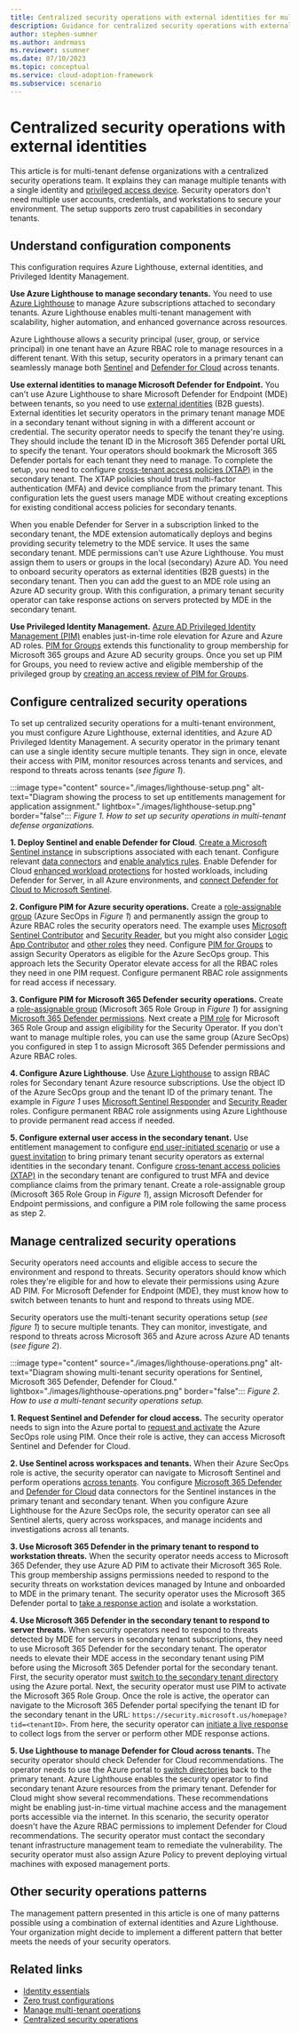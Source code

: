```yaml
---
title: Centralized security operations with external identities for multi-tenant defense organizations
description: Guidance for centralized security operations with external identities
author: stephen-sumner
ms.author: andrmass
ms.reviewer: ssumner
ms.date: 07/10/2023
ms.topic: conceptual
ms.service: cloud-adoption-framework
ms.subservice: scenario
---
```


# Centralized security operations with external identities

This article is for multi-tenant defense organizations with a centralized security operations team. It explains they can manage multiple tenants with a single identity and [privileged access device](/security/privileged-access-workstations/privileged-access-deployment). Security operators don't need multiple user accounts, credentials, and workstations to secure your environment. The setup supports zero trust capabilities in secondary tenants.

## Understand configuration components

This configuration requires Azure Lighthouse, external identities, and Privileged Identity Management.

**Use Azure Lighthouse to manage secondary tenants.** You need to use [Azure Lighthouse](/azure/lighthouse/overview) to manage Azure subscriptions attached to secondary tenants. Azure Lighthouse enables multi-tenant management with scalability, higher automation, and enhanced governance across resources.

Azure Lighthouse allows a security principal (user, group, or service principal) in one tenant have an Azure RBAC role to manage resources in a different tenant. With this setup, security operators in a primary tenant can seamlessly manage both [Sentinel](/azure/sentinel/extend-sentinel-across-workspaces-tenants) and [Defender for Cloud](/azure/defender-for-cloud/cross-tenant-management) across tenants.

**Use external identities to manage Microsoft Defender for Endpoint.** You can't use Azure Lighthouse to share Microsoft Defender for Endpoint (MDE) between tenants, so you need to use [external identities](/azure/active-directory/external-identities/what-is-b2b) (B2B guests). External identities let security operators in the primary tenant manage MDE in a secondary tenant without signing in with a different account or credential. The security operator needs to specify the tenant they're using. They should include the tenant ID in the Microsoft 365 Defender portal URL to specify the tenant. Your operators should bookmark the Microsoft 365 Defender portals for each tenant they need to manage. To complete the setup, you need to configure [cross-tenant access policies (XTAP)](/azure/active-directory/external-identities/cross-tenant-access-overview) in the secondary tenant. The XTAP policies should trust multi-factor authentication (MFA) and device compliance from the primary tenant. This configuration lets the guest users manage MDE without creating exceptions for existing conditional access policies for secondary tenants.

 When you enable Defender for Server in a subscription linked to the secondary tenant, the MDE extension automatically deploys and begins providing security telemetry to the MDE service. It uses the same secondary tenant. MDE permissions can't use Azure Lighthouse. You must assign them to users or groups in the local (secondary) Azure AD. You need to onboard security operators as external identities (B2B guests) in the secondary tenant. Then you can add the guest to an MDE role using an Azure AD security group. With this configuration, a primary tenant security operator can take response actions on servers protected by MDE in the secondary tenant.

**Use Privileged Identity Management.** [Azure AD Privileged Identity Management (PIM)](/azure/active-directory/privileged-identity-management/pim-configure) enables just-in-time role elevation for Azure and Azure AD roles. [PIM for Groups](/azure/active-directory/privileged-identity-management/concept-pim-for-groups) extends this functionality to group membership for Microsoft 365 groups and Azure AD security groups. Once you set up PIM for Groups, you need to review active and eligible membership of the privileged group by [creating an access review of PIM for Groups](/azure/active-directory/governance/create-access-review-pim-for-groups).

## Configure centralized security operations

To set up centralized security operations for a multi-tenant environment, you must configure Azure Lighthouse, external identities, and Azure AD Privileged Identity Management. A security operator in the primary tenant can use a single identity secure multiple tenants. They sign in once, elevate their access with PIM, monitor resources across tenants and services, and respond to threats across tenants (*see figure 1*).

:::image type="content" source="./images/lighthouse-setup.png" alt-text="Diagram showing the process to set up entitlements management for application assignment." lightbox="./images/lighthouse-setup.png" border="false":::
*Figure 1. How to set up security operations in multi-tenant defense organizations.*

**1. Deploy Sentinel and enable Defender for Cloud**. [Create a Microsoft Sentinel instance](/azure/sentinel/quickstart-onboard#enable-microsoft-sentinel-) in subscriptions associated with each tenant. Configure relevant [data connectors](/azure/sentinel/connect-data-sources) and [enable analytics rules](/azure/sentinel/detect-threats-built-in). Enable Defender for Cloud [enhanced workload protections](/azure/defender-for-cloud/enable-enhanced-security) for hosted workloads, including Defender for Server, in all Azure environments, and [connect Defender for Cloud to Microsoft Sentinel](/azure/sentinel/connect-defender-for-cloud).

**2. Configure PIM for Azure security operations.** Create a [role-assignable group](/azure/active-directory/roles/groups-concept) (Azure SecOps in *Figure 1*) and permanently assign the group to Azure RBAC roles the security operators need. The example uses [Microsoft Sentinel Contributor](/azure/sentinel/roles) and [Security Reader](/azure/role-based-access-control/built-in-roles#security-reader), but you might also consider [Logic App Contributor](/azure/role-based-access-control/built-in-roles#logic-app-contributor) and [other roles](/azure/role-based-access-control/built-in-roles) they need. Configure [PIM for Groups](/azure/active-directory/privileged-identity-management/concept-pim-for-groups) to assign Security Operators as eligible for the Azure SecOps group. This approach lets the Security Operator elevate access for all the RBAC roles they need in one PIM request. Configure permanent RBAC role assignments for read access if necessary.

**3. Configure PIM for Microsoft 365 Defender security operations.** Create a [role-assignable group](/azure/active-directory/roles/groups-concept) (Microsoft 365 Role Group in *Figure 1*) for assigning [Microsoft 365 Defender permissions](/microsoft-365/security/defender/manage-rbac). Next create a [PIM role](/azure/active-directory/privileged-identity-management/concept-pim-for-groups) for Microsoft 365 Role Group and assign eligibility for the Security Operator. If you don't want to manage multiple roles, you can use the same group (Azure SecOps) you configured in step 1 to assign Microsoft 365 Defender permissions and Azure RBAC roles.

**4. Configure Azure Lighthouse**. Use [Azure Lighthouse](/azure/lighthouse/overview) to assign RBAC roles for Secondary tenant Azure resource subscriptions. Use the object ID of the Azure SecOps group and the tenant ID of the primary tenant. The example in *Figure 1* uses [Microsoft Sentinel Responder](/azure/sentinel/roles) and [Security Reader](/azure/role-based-access-control/built-in-roles#security-reader) roles. Configure permanent RBAC role assignments using Azure Lighthouse to provide permanent read access if needed.

**5. Configure external user access in the secondary tenant.** Use entitlement management to configure [end user-initiated scenario](/azure/active-directory/fundamentals/multi-tenant-user-management-scenarios#end-user-initiated-scenario) or use a [guest invitation](/azure/active-directory/external-identities/add-users-administrator) to bring primary tenant security operators as external identities in the secondary tenant. Configure [cross-tenant access policies (XTAP)](/azure/active-directory/external-identities/cross-tenant-access-overview#manage-external-access-with-inbound-and-outbound-settings) in the secondary tenant are configured to trust MFA and device compliance claims from the primary tenant. Create a role-assignable group (Microsoft 365 Role Group in *Figure 1*), assign Microsoft Defender for Endpoint permissions, and configure a PIM role following the same process as step 2.

## Manage centralized security operations

Security operators need accounts and eligible access to secure the environment and respond to threats. Security operators should know which roles they're eligible for and how to elevate their permissions using Azure AD PIM. For Microsoft Defender for Endpoint (MDE), they must know how to switch between tenants to hunt and respond to threats using MDE.

Security operators use the multi-tenant security operations setup (*see figure 1*) to secure multiple tenants. They can monitor, investigate, and respond to threats across Microsoft 365 and Azure across Azure AD tenants (*see figure 2*).

:::image type="content" source="./images/lighthouse-operations.png" alt-text="Diagram showing multi-tenant security operations for Sentinel, Microsoft 365 Defender, Defender for Cloud." lightbox="./images/lighthouse-operations.png" border="false":::
*Figure 2. How to use a multi-tenant security operations setup.*

**1. Request Sentinel and Defender for cloud access.** The security operator needs to sign into the Azure portal to [request and activate](/azure/active-directory/privileged-identity-management/pim-how-to-activate-role) the Azure SecOps role using PIM. Once their role is active, they can access Microsoft Sentinel and Defender for Cloud.

**2. Use Sentinel across workspaces and tenants.** When their Azure SecOps role is active, the security operator can navigate to Microsoft Sentinel and perform operations [across tenants](/azure/sentinel/extend-sentinel-across-workspaces-tenants). You configure [Microsoft 365 Defender](/azure/sentinel/connect-microsoft-365-defender) and [Defender for Cloud](/azure/sentinel/connect-defender-for-cloud) data connectors for the Sentinel instances in the primary tenant and secondary tenant. When you configure Azure Lighthouse for the Azure SecOps role, the security operator can see all Sentinel alerts, query across workspaces, and manage incidents and investigations across all tenants.

**3. Use Microsoft 365 Defender in the primary tenant to respond to workstation threats.** When the security operator needs access to Microsoft 365 Defender, they use Azure AD PIM to activate their Microsoft 365 Role. This group membership assigns permissions needed to respond to the security threats on workstation devices managed by Intune and onboarded to MDE in the primary tenant. The security operator uses the Microsoft 365 Defender portal to [take a response action](/microsoft-365/security/defender-endpoint/respond-machine-alerts) and isolate a workstation.

**4. Use Microsoft 365 Defender in the secondary tenant to respond to server threats.** When security operators need to respond to threats detected by MDE for servers in secondary tenant subscriptions, they need to use Microsoft 365 Defender for the secondary tenant. The operator needs to elevate their MDE access in the secondary tenant using PIM before using the Microsoft 365 Defender portal for the secondary tenant. First, the security operator must [switch to the secondary tenant directory](/azure/azure-portal/get-subscription-tenant-id) using the Azure portal. Next, the security operator must use PIM to activate the Microsoft 365 Role Group. Once the role is active, the operator can navigate to the Microsoft 365 Defender portal specifying the tenant ID for the secondary tenant in the URL: `https://security.microsoft.us/homepage?tid=<tenantID>`. From here, the security operator can [initiate a live response](/microsoft-365/security/defender-endpoint/troubleshoot-collect-support-log) to collect logs from the server or perform other MDE response actions.

**5. Use Lighthouse to manage Defender for Cloud across tenants.** The security operator should check Defender for Cloud recommendations. The operator needs to use the Azure portal to [switch directories](/azure/azure-portal/get-subscription-tenant-id) back to the primary tenant. Azure Lighthouse enables the security operator to find secondary tenant Azure resources from the primary tenant. Defender for Cloud might show several recommendations. These recommendations might be enabling just-in-time virtual machine access and the management ports accessible via the internet. In this scenario, the security operator doesn't have the Azure RBAC permissions to implement Defender for Cloud recommendations. The security operator must contact the secondary tenant infrastructure management team to remediate the vulnerability. The security operator must also assign Azure Policy to prevent deploying virtual machines with exposed management ports.

## Other security operations patterns

The management pattern presented in this article is one of many patterns possible using a combination of external identities and Azure Lighthouse. Your organization might decide to implement a different pattern that better meets the needs of your security operators.

## Related links

- [Identity essentials](essentials.md)
- [Zero trust configurations](zero-trust-configuration.md)
- [Manage multi-tenant operations](manage-operations.md)
- [Centralized security operations](security-operations.md)
